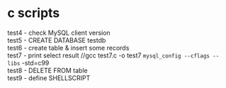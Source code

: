 # c scripts
test4 - check MySQL client version
<br>test5 - CREATE DATABASE testdb
<br>test6 - create table & insert some records
<br>test7 - print select result //gcc test7.c -o test7 `mysql_config --cflags --libs`  -std=c99
<br>test8 - DELETE FROM table
<br>test9 - define SHELLSCRIPT
